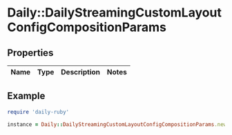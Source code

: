 # Daily::DailyStreamingCustomLayoutConfigCompositionParams

## Properties

| Name | Type | Description | Notes |
| ---- | ---- | ----------- | ----- |

## Example

```ruby
require 'daily-ruby'

instance = Daily::DailyStreamingCustomLayoutConfigCompositionParams.new()
```


